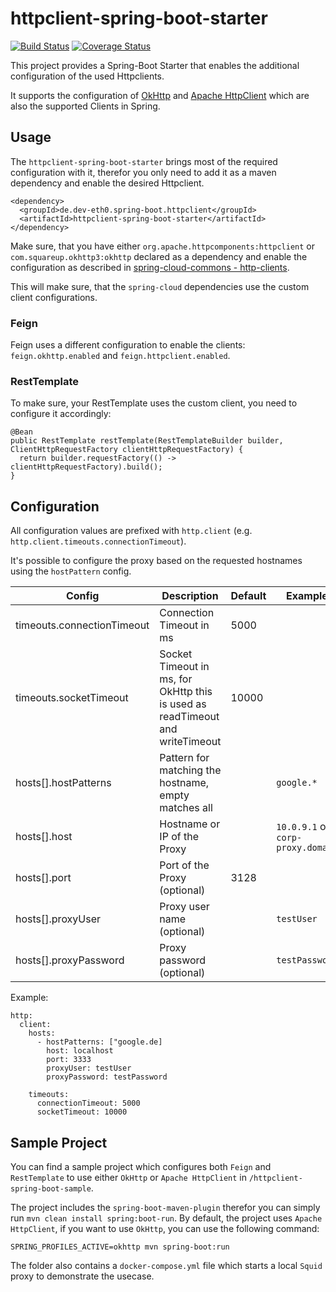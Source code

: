 # httpclient-spring-boot-starter

[![Build Status](https://travis-ci.com/deveth0/httpclient-spring-boot-starter.svg)](https://travis-ci.com/github/deveth0/httpclient-spring-boot-starter)
[![Coverage Status](https://coveralls.io/repos/github/deveth0/httpclient-spring-boot-starter/badge.svg?branch=master)](https://coveralls.io/github/deveth0/httpclient-spring-boot-starter?branch=master)

This project provides a Spring-Boot Starter that enables the additional configuration of the used Httpclients. 

It supports the configuration of [OkHttp](https://square.github.io/okhttp/) and [Apache HttpClient](https://hc.apache.org/httpcomponents-client-ga/) which are also the supported Clients in Spring.

## Usage

The `httpclient-spring-boot-starter` brings most of the required configuration with it, therefor you only need to add it as a maven dependency and enable the desired Httpclient.
 
```
<dependency>
  <groupId>de.dev-eth0.spring-boot.httpclient</groupId>
  <artifactId>httpclient-spring-boot-starter</artifactId>
</dependency>
```

Make sure, that you have either `org.apache.httpcomponents:httpclient` or `com.squareup.okhttp3:okhttp` declared as a dependency and enable the configuration as described in [spring-cloud-commons - http-clients](https://cloud.spring.io/spring-cloud-commons/reference/html/#http-clients).

This will make sure, that the `spring-cloud` dependencies use the custom client configurations.
 
### Feign

Feign uses a different configuration to enable the clients: `feign.okhttp.enabled` and `feign.httpclient.enabled`. 

### RestTemplate

To make sure, your RestTemplate uses the custom client, you need to configure it accordingly:
```
@Bean
public RestTemplate restTemplate(RestTemplateBuilder builder, ClientHttpRequestFactory clientHttpRequestFactory) {
  return builder.requestFactory(() -> clientHttpRequestFactory).build();
}
```

## Configuration 

All configuration values are prefixed with `http.client` (e.g. `http.client.timeouts.connectionTimeout`).

It's possible to configure the proxy based on the requested hostnames using the `hostPattern` config.

| Config | Description | Default | Example | 
|---|---|---|---|
| timeouts.connectionTimeout  | Connection Timeout in ms  | 5000 |  |
| timeouts.socketTimeout  |  Socket Timeout in ms, for OkHttp this is used as readTimeout and writeTimeout | 10000  |
| hosts[].hostPatterns | Pattern for matching the hostname, empty matches all  | | `google.*`  |
| hosts[].host | Hostname or IP of the Proxy | | `10.0.9.1` or `corp-proxy.domain` |
| hosts[].port | Port of the Proxy (optional) | 3128 | |
| hosts[].proxyUser | Proxy user name (optional) | | `testUser`|
| hosts[].proxyPassword | Proxy password (optional) | | `testPassword` |

Example:
```
http:
  client:
    hosts:
      - hostPatterns: ["google.de]
        host: localhost
        port: 3333
        proxyUser: testUser
        proxyPassword: testPassword

    timeouts:
      connectionTimeout: 5000
      socketTimeout: 10000
```

## Sample Project

You can find a sample project which configures both `Feign` and `RestTemplate` to use either `OkHttp` or `Apache HttpClient` in `/httpclient-spring-boot-sample`.

The project includes the `spring-boot-maven-plugin` therefor you can simply run `mvn clean install spring:boot-run`. By default, the project uses `Apache HttpClient`, if you want to use `OkHttp`, you can use the following command:

```
SPRING_PROFILES_ACTIVE=okhttp mvn spring-boot:run
```

The folder also contains a `docker-compose.yml` file which starts a local `Squid` proxy to demonstrate the usecase.
